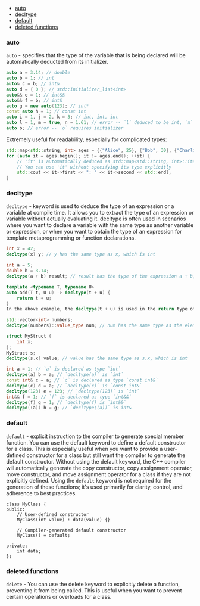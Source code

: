 - [auto](#auto)
- [decltype](#decltype)
- [default](#default)
- [deleted functions](#deleted-functions)

### auto
`auto` - specifies that the type of the variable that is being declared will be automatically deducted from its initializer.

```c++
auto a = 3.14; // double
auto b = 1; // int
auto& c = b; // int&
auto d = { 0 }; // std::initializer_list<int>
auto&& e = 1; // int&&
auto&& f = b; // int&
auto g = new auto(123); // int*
const auto h = 1; // const int
auto i = 1, j = 2, k = 3; // int, int, int
auto l = 1, m = true, n = 1.61; // error -- `l` deduced to be int, `m` is bool
auto o; // error -- `o` requires initializer
```

Extremely useful for readability, especially for complicated types:

```c++
std::map<std::string, int> ages = {{"Alice", 25}, {"Bob", 30}, {"Charlie", 22}};
for (auto it = ages.begin(); it != ages.end(); ++it) {
    // 'it' is automatically deduced as std::map<std::string, int>::iterator
    // You can use 'it' without specifying its type explicitly
    std::cout << it->first << ": " << it->second << std::endl;
}
```

### decltype

`decltype` - keyword is used to deduce the type of an expression or a variable at compile time. It allows you to extract the type of an expression or variable without actually evaluating it. decltype is often used in scenarios where you want to declare a variable with the same type as another variable or expression, or when you want to obtain the type of an expression for template metaprogramming or function declarations.

```c++
int x = 42;
decltype(x) y; // y has the same type as x, which is int
```
```c++
int a = 5;
double b = 3.14;
decltype(a + b) result; // result has the type of the expression a + b, which is double
```
```c++
template <typename T, typename U>
auto add(T t, U u) -> decltype(t + u) {
    return t + u;
}
In the above example, the decltype(t + u) is used in the return type of the add function to ensure that the function returns the same type as the addition of its arguments.
```
```c++
std::vector<int> numbers;
decltype(numbers)::value_type num; // num has the same type as the elements in the vector (int)
```
```c++
struct MyStruct {
    int x;
};
MyStruct s;
decltype(s.x) value; // value has the same type as s.x, which is int
```
```c++
int a = 1; // `a` is declared as type `int`
decltype(a) b = a; // `decltype(a)` is `int`
const int& c = a; // `c` is declared as type `const int&`
decltype(c) d = a; // `decltype(c)` is `const int&`
decltype(123) e = 123; // `decltype(123)` is `int`
int&& f = 1; // `f` is declared as type `int&&`
decltype(f) g = 1; // `decltype(f) is `int&&`
decltype((a)) h = g; // `decltype((a))` is int&
```

### default

`default` -  explicit instruction to the compiler to generate special member function.
You can use the default keyword to define a default constructor for a class. This is especially useful when you want to provide a user-defined constructor for a class but still want the compiler to generate the default constructor. Without using the default keyword, the C++ compiler will automatically generate the copy constructor, copy assignment operator, move constructor, and move assignment operator for a class if they are not explicitly defined. Using the `default` keyword is not required for the generation of these functions; it's used primarily for clarity, control, and adherence to best practices.

```ç++
class MyClass {
public:
    // User-defined constructor
    MyClass(int value) : data(value) {}

    // Compiler-generated default constructor
    MyClass() = default;

private:
    int data;
};
```

### deleted functions

`delete` -  You can use the delete keyword to explicitly delete a function, preventing it from being called. This is useful when you want to prevent certain operations or overloads for a class.








